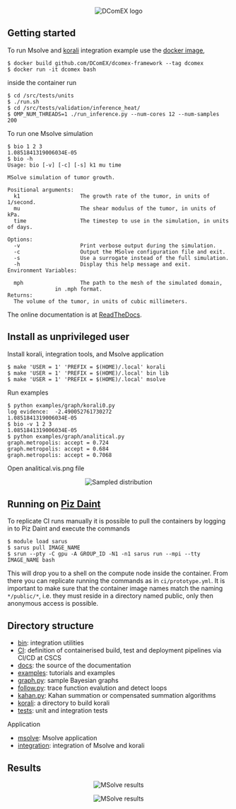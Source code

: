 <p align="center"><img src="dcomex.png" alt="DComEX logo"/></p>

## Getting started
To run Msolve and
[korali](https://www.cse-lab.ethz.ch/korali)
integration example use the
[docker image](Dockerfile),
```
$ docker build github.com/DComEX/dcomex-framework --tag dcomex
$ docker run -it dcomex bash
```
inside the container run
```
$ cd /src/tests/units
$ ./run.sh
$ cd /src/tests/validation/inference_heat/
$ OMP_NUM_THREADS=1 ./run_inference.py --num-cores 12 --num-samples 200
```

To run one Msolve simulation
```
$ bio 1 2 3
1.0851841319006034E-05
$ bio -h
Usage: bio [-v] [-c] [-s] k1 mu time

MSolve simulation of tumor growth.

Positional arguments:
  k1                   The growth rate of the tumor, in units of 1/second.
  mu                   The shear modulus of the tumor, in units of kPa.
  time                 The timestep to use in the simulation, in units of days.

Options:
  -v                   Print verbose output during the simulation.
  -c                   Output the MSolve configuration file and exit.
  -s                   Use a surrogate instead of the full simulation.
  -h                   Display this help message and exit.
Environment Variables:

  mph                  The path to the mesh of the simulated domain,
		       in .mph format.
Returns:
  The volume of the tumor, in units of cubic millimeters.
```

The online documentation is at
[ReadTheDocs](https://dcomex-framework-prototype.readthedocs.io/en/latest).

## Install as unprivileged user

Install korali, integration tools, and Msolve application

```
$ make 'USER = 1' 'PREFIX = $(HOME)/.local' korali
$ make 'USER = 1' 'PREFIX = $(HOME)/.local' bin lib
$ make 'USER = 1' 'PREFIX = $(HOME)/.local' msolve
```

Run examples
```
$ python examples/graph/korali0.py
log evidence:  -2.490052761730272
1.0851841319006034E-05
$ bio -v 1 2 3
1.0851841319006034E-05
$ python examples/graph/analitical.py
graph.metropolis: accept = 0.724
graph.metropolis: accept = 0.684
graph.metropolis: accept = 0.7068
```

Open analitical.vis.png file
<p align="center"><img src="examples/graph/analitical.vis.png" alt="Sampled distribution"/></p>

## Running on [Piz Daint](https://www.cscs.ch/computers/piz-daint)

To replicate CI runs manually it is possible to pull the containers by
logging in to Piz Daint and execute the commands

```
$ module load sarus
$ sarus pull IMAGE_NAME
$ srun --pty -C gpu -A GROUP_ID -N1 -n1 sarus run --mpi --tty IMAGE_NAME bash
```
This will drop you to a shell on the compute node inside the
container. From there you can replicate running the commands as in
`ci/prototype.yml`.  It is important to make sure that the container
image names match the naming `*/public/*`, i.e.  they must reside in a
directory named public, only then anonymous access is possible.

## Directory structure

* [bin](bin): integration utilities
* [CI](ci): definition of containerised build, test and deployment
  pipelines via CI/CD at CSCS
* [docs](docs): the source of the documentation
* [examples](examples): tutorials and examples
* [graph.py](graph.py): sample Bayesian graphs
* [follow.py](follow.py): trace function evalution and detect loops
* [kahan.py](kahan.py): Kahan summation or compensated summation algorithms
* [korali](korali): a directory to build korali
* [tests](tests): unit and integration tests

Application

* [msolve](msolve): Msolve application
* [integration](integration): integration of Msolve and korali

## Results
<p align="center"><img src="examples/bio/bio.svg" alt="MSolve results"/></p>
<p align="center"><img src="examples/bio/mesh.png" alt="MSolve results"/></p>

